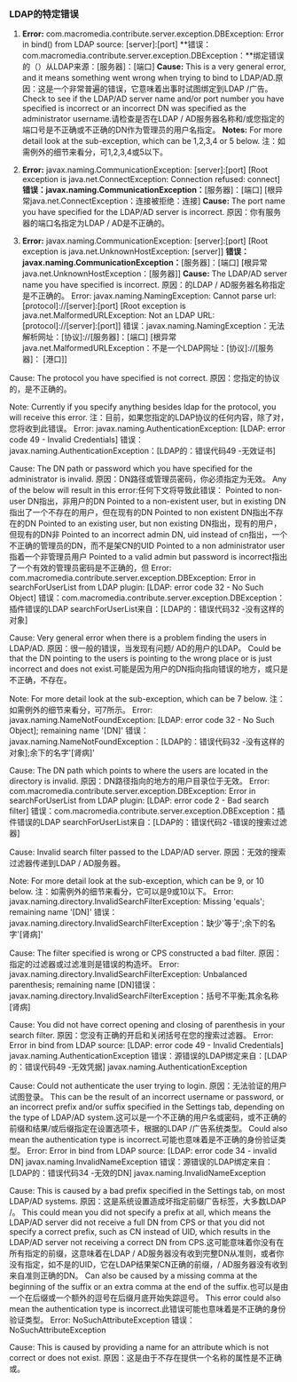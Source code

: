 ### LDAP的特定错误
1. **Error:** com.macromedia.contribute.server.exception.DBException: Error in bind() from LDAP source: [server]:[port] **错误：com.macromedia.contribute.server.exception.DBException：**绑定错误的（）从LDAP来源：[服务器]：[端口] 
**Cause:** This is a very general error, and it means something went wrong when trying to bind to LDAP/AD.原因：这是一个非常普遍的错误，它意味着出事时试图绑定到LDAP /广告。 Check to see if the LDAP/AD server name and/or port number you have specified is incorrect or an incorrect DN was specified as the administrator username.请检查是否在LDAP / AD服务器名称和/或您指定的端口号是不正确或不正确的DN作为管理员的用户名指定。 
**Notes:** For more detail look at the sub-exception, which can be 1,2,3,4 or 5 below. 注：如需例外的细节来看分，可1,2,3,4或5以下。

2. **Error:** javax.naming.CommunicationException: [server]:[port] [Root exception is java.net.ConnectException: Connection refused: connect] **错误：javax.naming.CommunicationException：**[服务器]：[端口] [根异常java.net.ConnectException：连接被拒绝：连接] 
**Cause:** The port name you have specified for the LDAP/AD server is incorrect. 原因：你有服务器的端口名指定为LDAP / AD是不正确的。

3. **Error:** javax.naming.CommunicationException: [server]:[port] [Root exception is java.net.UnknownHostException: [server]] **错误：javax.naming.CommunicationException：**[服务器]：[端口] [根异常java.net.UnknownHostException：[服务器]] 
**Cause:** The LDAP/AD server name you have specified is incorrect. 原因：的LDAP / AD服务器名称指定是不正确的。
Error: javax.naming.NamingException: Cannot parse url: [protocol]://[server]:[port] [Root exception is java.net.MalformedURLException: Not an LDAP URL: [protocol]://[server]:[port]] 错误：javax.naming.NamingException：无法解析网址：[协议]://[服务器]：[端口] [根异常java.net.MalformedURLException：不是一个LDAP网址：[协议]://[服务器]： [港口]] 

Cause: The protocol you have specified is not correct. 原因：您指定的协议的，是不正确的。 

Note: Currently if you specify anything besides ldap for the protocol, you will receive this error. 注：目前，如果您指定的LDAP协议的任何内容，除了对，您将收到此错误。
Error: javax.naming.AuthenticationException: [LDAP: error code 49 - Invalid Credentials] 错误：javax.naming.AuthenticationException：[LDAP的：错误代码49 -无效证书] 

Cause: The DN path or password which you have specified for the administrator is invalid. 原因：DN路径或管理员密码，你必须指定为无效。 Any of the below will result in this error:任何下文将导致此错误：
Pointed to non-user DN指出，非用户的DN
Pointed to a non-existent user, but in existing DN指出了一个不存在的用户，但在现有的DN
Pointed to non existent DN指出不存在的DN
Pointed to an existing user, but non existing DN指出，现有的用户，但现有的DN非
Pointed to an incorrect admin DN, uid instead of cn指出，一个不正确的管理员的DN，而不是架CN的UID
Pointed to a non administrator user指着一个非管理员用户
Pointed to a valid admin but password is incorrect指出了一个有效的管理员密码是不正确的，但
Error: com.macromedia.contribute.server.exception.DBException: Error in searchForUserList from LDAP plugin: [LDAP: error code 32 - No Such Object] 错误：com.macromedia.contribute.server.exception.DBException：插件错误的LDAP searchForUserList来自：[LDAP的：错误代码32 -没有这样的对象] 

Cause: Very general error when there is a problem finding the users in LDAP/AD. 原因：很一般的错误，当发现有问题/ AD的用户的LDAP。 Could be that the DN pointing to the users is pointing to the wrong place or is just incorrect and does not exist.可能是因为用户的DN指向指向错误的地方，或只是不正确，不存在。 

Note: For more detail look at the sub-exception, which can be 7 below. 注：如需例外的细节来看分，可7所示。
Error: javax.naming.NameNotFoundException: [LDAP: error code 32 - No Such Object]; remaining name '[DN]' 错误：javax.naming.NameNotFoundException：[LDAP的：错误代码32 -没有这样的对象];余下的名字'[肾病]' 

Cause: The DN path which points to where the users are located in the directory is invalid. 原因：DN路径指向的地方的用户目录位于无效。
Error: com.macromedia.contribute.server.exception.DBException: Error in searchForUserList from LDAP plugin: [LDAP: error code 2 - Bad search filter] 错误：com.macromedia.contribute.server.exception.DBException：插件错误的LDAP searchForUserList来自：[LDAP的：错误代码2 -错误的搜索过滤器] 

Cause: Invalid search filter passed to the LDAP/AD server. 原因：无效的搜索过滤器传递到LDAP / AD服务器。 

Note: For more detail look at the sub-exception, which can be 9, or 10 below. 注：如需例外的细节来看分，它可以是9或10以下。
Error: javax.naming.directory.InvalidSearchFilterException: Missing 'equals'; remaining name '[DN]' 错误：javax.naming.directory.InvalidSearchFilterException：缺少'等于';余下的名字'[肾病]' 

Cause: The filter specified is wrong or CPS constructed a bad filter. 原因：指定的过滤器或过滤准则是错误的构造坏。
Error: javax.naming.directory.InvalidSearchFilterException: Unbalanced parenthesis; remaining name [DN]错误：javax.naming.directory.InvalidSearchFilterException：括号不平衡;其余名称[肾病] 

Cause: You did not have correct opening and closing of parenthesis in your search filter. 原因：您没有正确的开启和关闭括号在您的搜索过滤器。
Error: Error in bind from LDAP source: [LDAP: error code 49 - Invalid Credentials] javax.naming.AuthenticationException 错误：源错误的LDAP绑定来自：[LDAP的：错误代码49 -无效凭据] javax.naming.AuthenticationException 

Cause: Could not authenticate the user trying to login. 原因：无法验证的用户试图登录。 This can be the result of an incorrect username or password, or an incorrect prefix and/or suffix specified in the Settings tab, depending on the type of LDAP/AD system.这可以是一个不正确的用户名或密码，或不正确的前缀和结果/或后缀指定在设置选项卡，根据的LDAP /广告系统类型。 Could also mean the authentication type is incorrect.可能也意味着是不正确的身份验证类型。
Error: Error in bind from LDAP source: [LDAP: error code 34 - invalid DN] javax.naming.InvalidNameException 错误：源错误的LDAP绑定来自：[LDAP的：错误代码34 -无效的DN] javax.naming.InvalidNameException 

Cause: This is caused by a bad prefix specified in the Settings tab, on most LDAP/AD systems. 原因：这是系统设置造成坏指定前缀广告标签，大多数LDAP /。 This could mean you did not specify a prefix at all, which means the LDAP/AD server did not receive a full DN from CPS or that you did not specify a correct prefix, such as CN instead of UID, which results in the LDAP/AD server not receiving a correct DN from CPS.这可能意味着你没有在所有指定的前缀，这意味着在LDAP / AD服务器没有收到完整DN从准则，或者你没有指定，如不是的UID，它在LDAP结果架CN正确的前缀，/ AD服务器没有收到来自准则正确的DN。 Can also be caused by a missing comma at the beginning of the suffix or an extra comma at the end of the suffix.也可以是由一个在后缀或一个额外的逗号在后缀月底开始失踪逗号。 This error could also mean the authentication type is incorrect.此错误可能也意味着是不正确的身份验证类型。
Error: NoSuchAttributeException 错误：NoSuchAttributeException 

Cause: This is caused by providing a name for an attribute which is not correct or does not exist. 原因：这是由于不存在提供一个名称的属性是不正确或。
